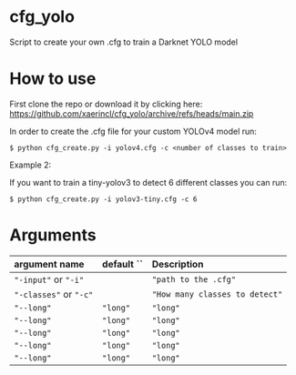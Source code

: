 # cfg_yolo

Script to create your own .cfg to train a Darknet YOLO model


# How to use

First clone the repo or download it by clicking here: https://github.com/xaerincl/cfg_yolo/archive/refs/heads/main.zip


In order to create the .cfg file for your custom YOLOv4 model run:
```
$ python cfg_create.py -i yolov4.cfg -c <number of classes to train> 
```


Example 2:

If you want to train a tiny-yolov3 to detect 6 different classes you can run:
```
$ python cfg_create.py -i yolov3-tiny.cfg -c 6
```


Arguments
=========



| argument name                | default ``     |    Description               |           
|:-----------------------------|:------------------------|:-----------------------------|
| `"-input"`  or  `"-i"`                 |               | `"path to the .cfg"`         |      
| `"-classes"`  or  `"-c"`     |                         | `"How many classes to detect"`|      
| `"--long"`                   | `"long"`                | `"long"`                     |    
| `"--long"`                   | `"long"`                | `"long"`                     |    
| `"--long"`                   | `"long"`                | `"long"`                     |    
| `"--long"`                   | `"long"`                | `"long"`                     |    
| `"--long"`                   | `"long"`                | `"long"`                     |    
